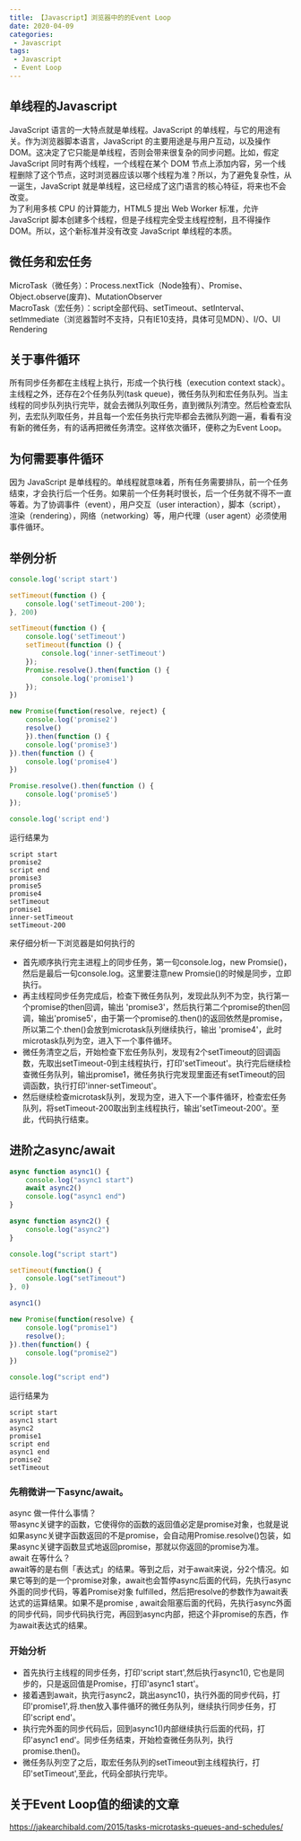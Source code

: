 ```yaml
---
title: 【Javascript】浏览器中的的Event Loop
date: 2020-04-09
categories:
 - Javascript
tags:
 - Javascript
 - Event Loop
---
```

## 单线程的Javascript
JavaScript 语言的一大特点就是单线程。JavaScript 的单线程，与它的用途有关。作为浏览器脚本语言，JavaScript 的主要用途是与用户互动，以及操作 DOM。这决定了它只能是单线程，否则会带来很复杂的同步问题。比如，假定JavaScript 同时有两个线程，一个线程在某个 DOM 节点上添加内容，另一个线程删除了这个节点，这时浏览器应该以哪个线程为准？所以，为了避免复杂性，从一诞生，JavaScript 就是单线程，这已经成了这门语言的核心特征，将来也不会改变。  
为了利用多核 CPU 的计算能力，HTML5 提出 Web Worker 标准，允许 JavaScript 脚本创建多个线程，但是子线程完全受主线程控制，且不得操作 DOM。所以，这个新标准并没有改变 JavaScript 单线程的本质。
## 微任务和宏任务
MicroTask（微任务）：Process.nextTick（Node独有）、Promise、Object.observe(废弃)、MutationObserver  
MacroTask（宏任务）：script全部代码、setTimeout、setInterval、setImmediate（浏览器暂时不支持，只有IE10支持，具体可见MDN）、I/O、UI Rendering
## 关于事件循环
所有同步任务都在主线程上执行，形成一个执行栈（execution context stack）。主线程之外，还存在2个任务队列(task queue)，微任务队列和宏任务队列。当主线程的同步队列执行完毕，就会去微队列取任务，直到微队列清空。然后检查宏队列，去宏队列取任务，并且每一个宏任务执行完毕都会去微队列跑一遍，看看有没有新的微任务，有的话再把微任务清空。这样依次循环，便称之为Event Loop。
## 为何需要事件循环  
因为 JavaScript 是单线程的。单线程就意味着，所有任务需要排队，前一个任务结束，才会执行后一个任务。如果前一个任务耗时很长，后一个任务就不得不一直等着。为了协调事件（event），用户交互（user interaction），脚本（script），渲染（rendering），网络（networking）等，用户代理（user agent）必须使用事件循环。
## 举例分析
``` js
console.log('script start')

setTimeout(function () {
    console.log('setTimeout-200');
}, 200)

setTimeout(function () {
    console.log('setTimeout')
    setTimeout(function () {
        console.log('inner-setTimeout')
    });
    Promise.resolve().then(function () {
        console.log('promise1')
    });
})

new Promise(function(resolve, reject) {
    console.log('promise2')
    resolve()
    }).then(function () {
    console.log('promise3')
}).then(function () {
    console.log('promise4')
})

Promise.resolve().then(function () {
    console.log('promise5')
});

console.log('script end')
```
运行结果为
```
script start
promise2
script end
promise3
promise5
promise4
setTimeout
promise1
inner-setTimeout
setTimeout-200
```
来仔细分析一下浏览器是如何执行的  
+ 首先顺序执行完主进程上的同步任务，第一句console.log，new Promsie()，然后是最后一句console.log。这里要注意new Promsie()的时候是同步，立即执行。  
+ 再主线程同步任务完成后，检查下微任务队列，发现此队列不为空，执行第一个promise的then回调，输出 'promise3'，然后执行第二个promise的then回调，输出'promise5'，由于第一个promise的.then()的返回依然是promise，所以第二个.then()会放到microtask队列继续执行，输出 'promise4'，此时microtask队列为空，进入下一个事件循环。  
+ 微任务清空之后，开始检查下宏任务队列，发现有2个setTimeout的回调函数，先取出setTimeout-0到主线程执行，打印'setTimeout'。执行完后继续检查微任务队列，输出promise1，微任务执行完发现里面还有setTimeout的回调函数，执行打印'inner-setTimeout'。  
+ 然后继续检查microtask队列，发现为空，进入下一个事件循环，检查宏任务队列，将setTimeout-200取出到主线程执行，输出'setTimeout-200'。至此，代码执行结束。
## 进阶之async/await
``` js
async function async1() {
    console.log("async1 start")
    await async2()
    console.log("async1 end")
}

async function async2() {
    console.log("async2")
}

console.log("script start")

setTimeout(function() {
    console.log("setTimeout")
}, 0)

async1()

new Promise(function(resolve) {
    console.log("promise1")
    resolve();
}).then(function() {
    console.log("promise2")
})

console.log("script end")
```
运行结果为
```
script start
async1 start
async2
promise1
script end
async1 end
promise2
setTimeout
```
### 先稍微讲一下async/await。  
async 做一件什么事情？  
带async关键字的函数，它使得你的函数的返回值必定是promise对象，也就是说如果async关键字函数返回的不是promise，会自动用Promise.resolve()包装，如果async关键字函数显式地返回promise，那就以你返回的promise为准。  
await 在等什么？  
await等的是右侧「表达式」的结果。等到之后，对于await来说，分2个情况。如果它等到的是一个promise对象，await也会暂停async后面的代码，先执行async外面的同步代码，等着Promise对象 fulfilled，然后把resolve的参数作为await表达式的运算结果。如果不是promise , await会阻塞后面的代码，先执行async外面的同步代码，同步代码执行完，再回到async内部，把这个非promise的东西，作为await表达式的结果。
### 开始分析
+ 首先执行主线程的同步任务，打印'script start',然后执行async1(), 它也是同步的，只是返回值是Promise，打印'async1 start'。
+ 接着遇到await，执完行async2，跳出async1()，执行外面的同步代码，打印'promise1',将.then放入事件循环的微任务队列，继续执行同步任务，打印'script end'。
+ 执行完外面的同步代码后，回到async1()内部继续执行后面的代码，打印'async1 end'。同步任务结束，开始检查微任务队列，执行promise.then()。
+ 微任务队列空了之后，取宏任务队列的setTimeout到主线程执行，打印'setTimeout',至此，代码全部执行完毕。
## 关于Event Loop值的细读的文章
<https://jakearchibald.com/2015/tasks-microtasks-queues-and-schedules/>







